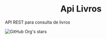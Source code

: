 <h1 align="center"> Api Livros </h1>
API REST para consulta de livros

![GitHub Org's stars](https://img.shields.io/github/stars/camilafernanda?style=social)

